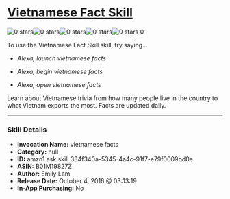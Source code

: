 # [Vietnamese Fact Skill](http://alexa.amazon.com/#skills/amzn1.ask.skill.334f340a-5345-4a4c-91f7-e79f0009bd0e)
![0 stars](../../images/ic_star_border_black_18dp_1x.png)![0 stars](../../images/ic_star_border_black_18dp_1x.png)![0 stars](../../images/ic_star_border_black_18dp_1x.png)![0 stars](../../images/ic_star_border_black_18dp_1x.png)![0 stars](../../images/ic_star_border_black_18dp_1x.png) 0

To use the Vietnamese Fact Skill skill, try saying...

* *Alexa, launch vietnamese facts*

* *Alexa, begin vietnamese facts*

* *Alexa, open vietnamese facts*

Learn about Vietnamese trivia from how many people live in the country to what Vietnam exports the most. Facts are updated daily.

***

### Skill Details

* **Invocation Name:** vietnamese facts
* **Category:** null
* **ID:** amzn1.ask.skill.334f340a-5345-4a4c-91f7-e79f0009bd0e
* **ASIN:** B01M19827Z
* **Author:** Emily Lam
* **Release Date:** October 4, 2016 @ 03:13:19
* **In-App Purchasing:** No
